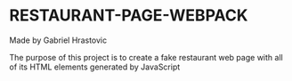 # RESTAURANT-PAGE-WEBPACK
Made by Gabriel Hrastovic

The purpose of this project is to create a fake restaurant web page with all of its HTML elements generated by JavaScript
